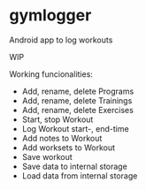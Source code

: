 # gymlogger
Android app to log workouts

WIP

Working funcionalities:
 - Add, rename, delete Programs
 - Add, rename, delete Trainings
 - Add, rename, delete Exercises
 - Start, stop Workout
 - Log Workout start-, end-time
 - Add notes to Workout
 - Add worksets to Workout
 - Save workout
 - Save data to internal storage
 - Load data from internal storage

